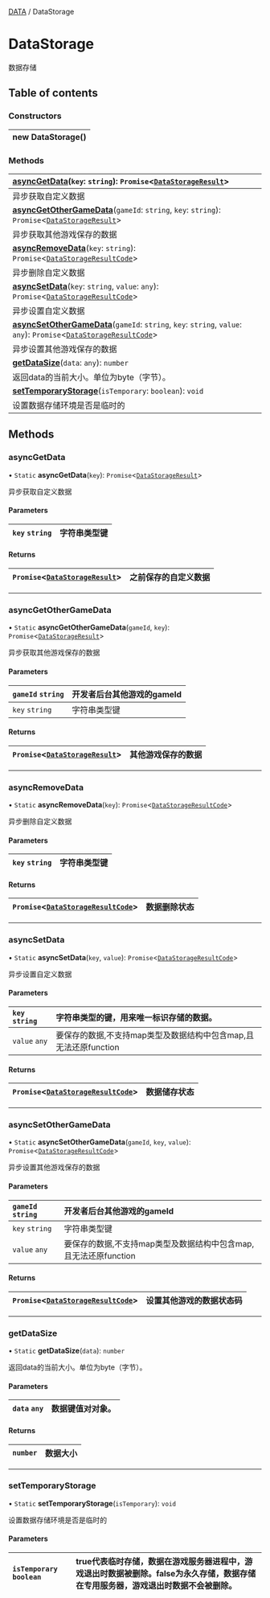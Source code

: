 [DATA](../groups/Core.DATA.md) / DataStorage

# DataStorage <Badge type="tip" text="Class" /> <Score text="DataStorage" />

<p class="content-big">

数据存储

</p>

## Table of contents

### Constructors <Score text="Constructors" /> 
| **new DataStorage**()  |
| :----- |

### Methods <Score text="Methods" /> 
| **[asyncGetData](mw.DataStorage.md#asyncgetdata)**(`key`: `string`): `Promise`<[`DataStorageResult`](../interfaces/mw.DataStorageResult.md)\>  |
| :-----|
| 异步获取自定义数据|
| **[asyncGetOtherGameData](mw.DataStorage.md#asyncgetothergamedata)**(`gameId`: `string`, `key`: `string`): `Promise`<[`DataStorageResult`](../interfaces/mw.DataStorageResult.md)\>  |
| 异步获取其他游戏保存的数据|
| **[asyncRemoveData](mw.DataStorage.md#asyncremovedata)**(`key`: `string`): `Promise`<[`DataStorageResultCode`](../enums/mw.DataStorageResultCode.md)\>  |
| 异步删除自定义数据|
| **[asyncSetData](mw.DataStorage.md#asyncsetdata)**(`key`: `string`, `value`: `any`): `Promise`<[`DataStorageResultCode`](../enums/mw.DataStorageResultCode.md)\>  |
| 异步设置自定义数据|
| **[asyncSetOtherGameData](mw.DataStorage.md#asyncsetothergamedata)**(`gameId`: `string`, `key`: `string`, `value`: `any`): `Promise`<[`DataStorageResultCode`](../enums/mw.DataStorageResultCode.md)\>  |
| 异步设置其他游戏保存的数据|
| **[getDataSize](mw.DataStorage.md#getdatasize)**(`data`: `any`): `number`  |
| 返回data的当前大小。单位为byte（字节）。|
| **[setTemporaryStorage](mw.DataStorage.md#settemporarystorage)**(`isTemporary`: `boolean`): `void`  |
| 设置数据存储环境是否是临时的|

## Methods

### asyncGetData <Score text="asyncGetData" /> 

• `Static` **asyncGetData**(`key`): `Promise`<[`DataStorageResult`](../interfaces/mw.DataStorageResult.md)\> <Badge type="tip" text="server" />

异步获取自定义数据

#### Parameters

| `key` `string` | 字符串类型键 |
| :------ | :------ |

#### Returns

| `Promise`<[`DataStorageResult`](../interfaces/mw.DataStorageResult.md)\> | 之前保存的自定义数据 |
| :------ | :------ |


___

### asyncGetOtherGameData <Score text="asyncGetOtherGameData" /> 

• `Static` **asyncGetOtherGameData**(`gameId`, `key`): `Promise`<[`DataStorageResult`](../interfaces/mw.DataStorageResult.md)\> <Badge type="tip" text="server" />

异步获取其他游戏保存的数据

#### Parameters

| `gameId` `string` | 开发者后台其他游戏的gameId |
| :------ | :------ |
| `key` `string` | 字符串类型键 |

#### Returns

| `Promise`<[`DataStorageResult`](../interfaces/mw.DataStorageResult.md)\> | 其他游戏保存的数据 |
| :------ | :------ |


___

### asyncRemoveData <Score text="asyncRemoveData" /> 

• `Static` **asyncRemoveData**(`key`): `Promise`<[`DataStorageResultCode`](../enums/mw.DataStorageResultCode.md)\> <Badge type="tip" text="server" />

异步删除自定义数据

#### Parameters

| `key` `string` | 字符串类型键 |
| :------ | :------ |

#### Returns

| `Promise`<[`DataStorageResultCode`](../enums/mw.DataStorageResultCode.md)\> | 数据删除状态 |
| :------ | :------ |


___

### asyncSetData <Score text="asyncSetData" /> 

• `Static` **asyncSetData**(`key`, `value`): `Promise`<[`DataStorageResultCode`](../enums/mw.DataStorageResultCode.md)\> <Badge type="tip" text="server" />

异步设置自定义数据

#### Parameters

| `key` `string` | 字符串类型的键，用来唯一标识存储的数据。 |
| :------ | :------ |
| `value` `any` | 要保存的数据,不支持map类型及数据结构中包含map,且无法还原function |

#### Returns

| `Promise`<[`DataStorageResultCode`](../enums/mw.DataStorageResultCode.md)\> | 数据储存状态 |
| :------ | :------ |


___

### asyncSetOtherGameData <Score text="asyncSetOtherGameData" /> 

• `Static` **asyncSetOtherGameData**(`gameId`, `key`, `value`): `Promise`<[`DataStorageResultCode`](../enums/mw.DataStorageResultCode.md)\> <Badge type="tip" text="server" />

异步设置其他游戏保存的数据

#### Parameters

| `gameId` `string` | 开发者后台其他游戏的gameId |
| :------ | :------ |
| `key` `string` | 字符串类型键 |
| `value` `any` | 要保存的数据,不支持map类型及数据结构中包含map,且无法还原function |

#### Returns

| `Promise`<[`DataStorageResultCode`](../enums/mw.DataStorageResultCode.md)\> | 设置其他游戏的数据状态码 |
| :------ | :------ |


___

### getDataSize <Score text="getDataSize" /> 

• `Static` **getDataSize**(`data`): `number` 

返回data的当前大小。单位为byte（字节）。

#### Parameters

| `data` `any` |  数据键值对对象。 |
| :------ | :------ |

#### Returns

| `number` | 数据大小 |
| :------ | :------ |


___

### setTemporaryStorage <Score text="setTemporaryStorage" /> 

• `Static` **setTemporaryStorage**(`isTemporary`): `void` <Badge type="tip" text="server" />

设置数据存储环境是否是临时的

#### Parameters

| `isTemporary` `boolean` | true代表临时存储，数据在游戏服务器进程中，游戏退出时数据被删除。false为永久存储，数据存储在专用服务器，游戏退出时数据不会被删除。 |
| :------ | :------ |


